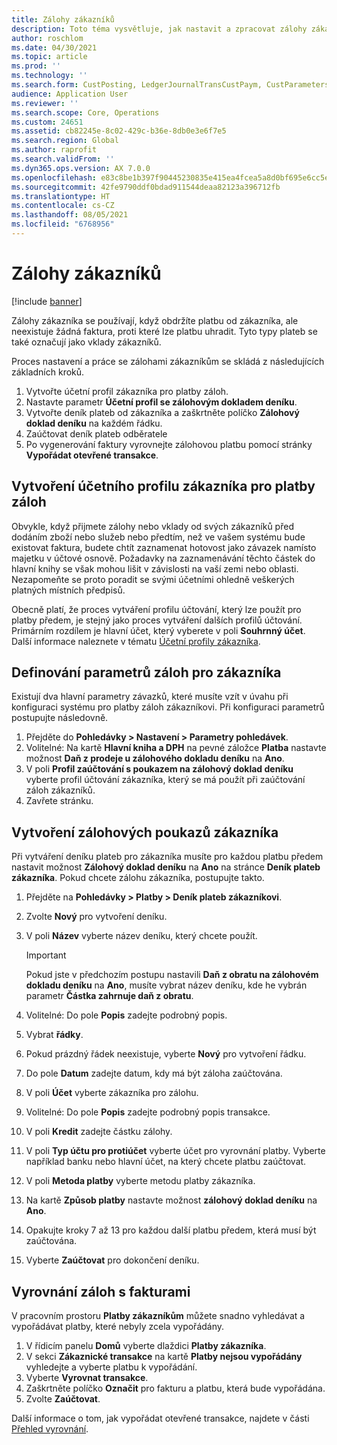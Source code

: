 ```yaml
---
title: Zálohy zákazníků
description: Toto téma vysvětluje, jak nastavit a zpracovat zálohy zákazníků (známé také jako vklady zákazníků).
author: roschlom
ms.date: 04/30/2021
ms.topic: article
ms.prod: ''
ms.technology: ''
ms.search.form: CustPosting, LedgerJournalTransCustPaym, CustParameters
audience: Application User
ms.reviewer: ''
ms.search.scope: Core, Operations
ms.custom: 24651
ms.assetid: cb82245e-8c02-429c-b36e-8db0e3e6f7e5
ms.search.region: Global
ms.author: raprofit
ms.search.validFrom: ''
ms.dyn365.ops.version: AX 7.0.0
ms.openlocfilehash: e83c8be1b397f90445230835e415ea4fcea5a8d0bf695e6cc5eadc55275ded7f
ms.sourcegitcommit: 42fe9790ddf0bdad911544deaa82123a396712fb
ms.translationtype: HT
ms.contentlocale: cs-CZ
ms.lasthandoff: 08/05/2021
ms.locfileid: "6768956"
---
```

# <a name="customer-prepayments"></a>Zálohy zákazníků

[!include [banner](../includes/banner.md)]

Zálohy zákazníka se používají, když obdržíte platbu od zákazníka, ale neexistuje žádná faktura, proti které lze platbu uhradit. Tyto typy plateb se také označují jako vklady zákazníků.

Proces nastavení a práce se zálohami zákazníkům se skládá z následujících základních kroků.

1. Vytvořte účetní profil zákazníka pro platby záloh.
2. Nastavte parametr **Účetní profil se zálohovým dokladem deníku**.
3. Vytvořte deník plateb od zákazníka a zaškrtněte políčko **Zálohový doklad deníku** na každém řádku.
4. Zaúčtovat deník plateb odběratele
5. Po vygenerování faktury vyrovnejte zálohovou platbu pomocí stránky **Vypořádat otevřené transakce**.

## <a name="create-a-customer-posting-profile-for-prepayments"></a>Vytvoření účetního profilu zákazníka pro platby záloh

Obvykle, když přijmete zálohy nebo vklady od svých zákazníků před dodáním zboží nebo služeb nebo předtím, než ve vašem systému bude existovat faktura, budete chtít zaznamenat hotovost jako závazek namísto majetku v účtové osnově. Požadavky na zaznamenávání těchto částek do hlavní knihy se však mohou lišit v závislosti na vaší zemi nebo oblasti. Nezapomeňte se proto poradit se svými účetními ohledně veškerých platných místních předpisů.

Obecně platí, že proces vytváření profilu účtování, který lze použít pro platby předem, je stejný jako proces vytváření dalších profilů účtování. Primárním rozdílem je hlavní účet, který vyberete v poli **Souhrnný účet**. Další informace naleznete v tématu [Účetní profily zákazníka](customer-posting-profiles.md).

## <a name="define-parameters-for-customer-prepayments"></a>Definování parametrů záloh pro zákazníka

Existují dva hlavní parametry závazků, které musíte vzít v úvahu při konfiguraci systému pro platby záloh zákazníkovi. Při konfiguraci parametrů postupujte následovně.

1. Přejděte do **Pohledávky \> Nastavení \> Parametry pohledávek**.
2. Volitelné: Na kartě **Hlavní kniha a DPH** na pevné záložce **Platba** nastavte možnost **Daň z prodeje u zálohového dokladu deníku** na **Ano**.
3. V poli **Profil zaúčtování s poukazem na zálohový doklad deníku** vyberte profil účtování zákazníka, který se má použít při zaúčtování záloh zákazníků.
4. Zavřete stránku.

## <a name="create-customer-prepayment-vouchers"></a>Vytvoření zálohových poukazů zákazníka

Při vytváření deníku plateb pro zákazníka musíte pro každou platbu předem nastavit možnost **Zálohový doklad deníku** na **Ano** na stránce **Deník plateb zákazníka**. Pokud chcete zálohu zákazníka, postupujte takto.

1. Přejděte na **Pohledávky \> Platby \> Deník plateb zákazníkovi**.
2. Zvolte **Nový** pro vytvoření deníku.
3. V poli **Název** vyberte název deníku, který chcete použít.

    > [!IMPORTANT]
    > Pokud jste v předchozím postupu nastavili **Daň z obratu na zálohovém dokladu deníku** na **Ano**, musíte vybrat název deníku, kde he vybrán parametr **Částka zahrnuje daň z obratu**. 

4. Volitelné: Do pole **Popis** zadejte podrobný popis.
5. Vybrat **řádky**.
6. Pokud prázdný řádek neexistuje, vyberte **Nový** pro vytvoření řádku.
7. Do pole **Datum** zadejte datum, kdy má být záloha zaúčtována.
8. V poli **Účet** vyberte zákazníka pro zálohu.
9. Volitelné: Do pole **Popis** zadejte podrobný popis transakce.
10. V poli **Kredit** zadejte částku zálohy.
11. V poli **Typ účtu pro protiúčet** vyberte účet pro vyrovnání platby. Vyberte například banku nebo hlavní účet, na který chcete platbu zaúčtovat.
12. V poli **Metoda platby** vyberte metodu platby zákazníka.
13. Na kartě **Způsob platby** nastavte možnost **zálohový doklad deníku** na **Ano**.
14. Opakujte kroky 7 až 13 pro každou další platbu předem, která musí být zaúčtována.
15. Vyberte **Zaúčtovat** pro dokončení deníku.

## <a name="settle-prepayments-with-invoices"></a>Vyrovnání záloh s fakturami

V pracovním prostoru **Platby zákazníkům** můžete snadno vyhledávat a vypořádávat platby, které nebyly zcela vypořádány.

1. V řídicím panelu **Domů** vyberte dlaždici **Platby zákazníka**.
2. V sekci **Zákaznické transakce** na kartě **Platby nejsou vypořádány** vyhledejte a vyberte platbu k vypořádání.
3. Vyberte **Vyrovnat transakce**.
4. Zaškrtněte políčko **Označit** pro fakturu a platbu, která bude vypořádána.
5. Zvolte **Zaúčtovat**.

Další informace o tom, jak vypořádat otevřené transakce, najdete v části [Přehled vyrovnání](/cash-bank-management/settlement-overview.md).
